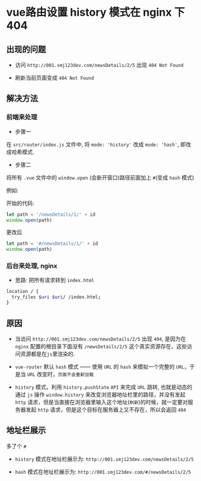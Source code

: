 # vue路由设置 history 模式在 nginx 下 404

## 出现的问题

- 访问 `http://001.smj123dev.com/newsDetails/2/5` 出现 `404 Not Found`

- 刷新当前页面变成 `404 Not Found`

## 解决方法

### 前端来处理

- 步骤一

在 `src/router/index.js` 文件中, 将 `mode: 'history'` 改成 `mode: 'hash'`, 即改成哈希模式.

- 步骤二

将所有 `.vue` 文件中的 `window.open` (会新开窗口)路径前面加上 `#`(变成 `hash` 模式)

例如:

开始的代码:

```js
let path = '/newsDetails/1/' + id
window.open(path)
```

更改后

```js
let path = '#/newsDetails/1/' + id
window.open(path)
```

### 后台来处理, nginx

- 思路: 把所有请求转到 `index.html`

```bash
location / {
  try_files $uri $uri/ /index.html;
}
```

## 原因

- 当访问 `http://001.smj123dev.com/newsDetails/2/5` 出现 `404`, 是因为在 `nginx` 配置的根目录下面没有 `/newsDetails/2/5` 这个真实资源存在，这些访问资源都是在`js`里渲染的.

- `vue-router` 默认 `hash` 模式 —— 使用 `URL` 的 `hash` 来模拟一个完整的 `URL`，于是当 `URL` 改变时，`页面不会重新加载`

- `history` 模式，利用 `history.pushState` `API` 来完成 `URL` 跳转, 也就是动态的通过 `js` 操作 `window.history` 来改变浏览器地址栏里的路径，并没有发起 `http` 请求，但是当直接在浏览器里输入这个地址(`刷新`)的时候，就一定要对服务器发起 `http` 请求，但是这个目标在服务器上又不存在，所以会返回 `404`

## 地址栏展示

多了个 `#`

- `history` 模式在地址栏展示为: `http://001.smj123dev.com/newsDetails/2/5`

- `hash` 模式在地址栏展示为: `http://001.smj123dev.com/#/newsDetails/2/5`